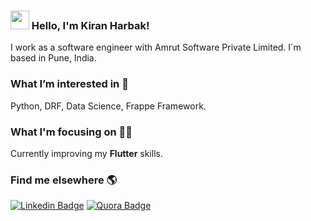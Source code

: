 ### <img src="https://media.giphy.com/media/hvRJCLFzcasrR4ia7z/giphy.gif" width="30px"> Hello, I'm Kiran Harbak!

I work as a software engineer with Amrut Software Private Limited. I´m based in Pune, India.


### What I’m interested in 👀 

Python, DRF, Data Science, Frappe Framework.


### What I'm focusing on 👨‍💻

Currently improving my **Flutter** skills.


### Find me elsewhere 🌎

[![Linkedin Badge](https://img.shields.io/badge/LinkedIn-0077B5?style=for-the-badge&logo=linkedin&logoColor=white)](https://www.linkedin.com/in/kiran-harbak-627bb6175/)  [![Quora Badge](https://img.shields.io/badge/Quora-%23B92B27.svg?&style=for-the-badge&logo=Quora&logoColor=white)](https://www.quora.com/profile/Kiran-Harbak)
